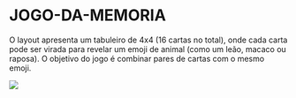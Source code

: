 # JOGO-DA-MEMORIA
O layout apresenta um tabuleiro de 4x4 (16 cartas no total), onde cada carta pode ser virada para revelar um emoji de animal (como um leão, macaco ou raposa). O objetivo do jogo é combinar pares de cartas com o mesmo emoji.
<div>
  <img src = "https://github.com/user-attachments/assets/e7cc4b2c-e93e-4bc5-9cd2-8ee8824fc955">
</div>
